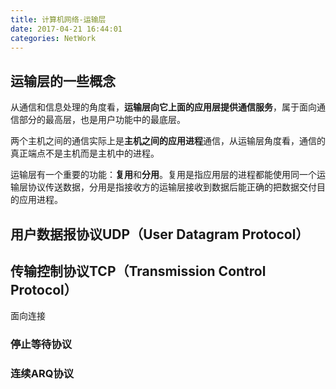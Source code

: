 ```yaml
---
title: 计算机网络-运输层
date: 2017-04-21 16:44:01
categories: NetWork
---
```


## 运输层的一些概念

从通信和信息处理的角度看，**运输层向它上面的应用层提供通信服务**，属于面向通信部分的最高层，也是用户功能中的最底层。

两个主机之间的通信实际上是**主机之间的应用进程**通信，从运输层角度看，通信的真正端点不是主机而是主机中的进程。

运输层有一个重要的功能：**复用**和**分用**。复用是指应用层的进程都能使用同一个运输层协议传送数据，分用是指接收方的运输层接收到数据后能正确的把数据交付目的应用进程。


## 用户数据报协议UDP（User Datagram Protocol）



## 传输控制协议TCP（Transmission Control Protocol）

面向连接

### 停止等待协议

### 连续ARQ协议
